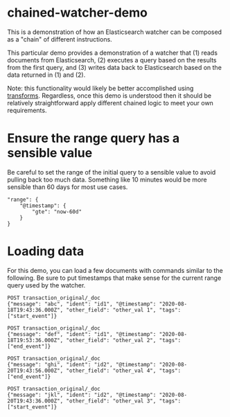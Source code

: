 # chained-watcher-demo

This is a demonstration of how an Elasticsearch watcher can be composed as a "chain" of different instructions. 

This particular demo provides a demonstration of a watcher that (1) reads documents from Elasticsearch, (2) executes a query based on the results from the first query, and (3) writes data back to Elasticsearch based on the data returned in (1) and (2). 

Note: this functionality would likely be better accomplished using [transforms](https://www.elastic.co/guide/en/elasticsearch/reference/current/transforms.html). Regardless, once this demo is understood then it should be relatively straightforward apply different chained logic to meet your own requirements.

# Ensure the range query has a sensible value
Be careful to set the range of the initial query to a sensible value to avoid pulling back too much data. Something like 10 minutes would be more sensible than 60 days for most use cases. 

```
"range": {
    "@timestamp": {
        "gte": "now-60d"
    }
}
```

# Loading data
For this demo, you can load a few documents with commands similar to the following. Be sure to put timestamps that make sense for the current range query used by the watcher.

```
POST transaction_original/_doc
{"message": "abc", "ident": "id1", "@timestamp": "2020-08-18T19:43:36.000Z", "other_field": "other_val 1", "tags": ["start_event"]}

POST transaction_original/_doc
{"message": "def", "ident": "id1", "@timestamp": "2020-08-18T19:53:36.000Z", "other_field": "other_val 2", "tags": ["end_event"]}

POST transaction_original/_doc
{"message": "ghi", "ident": "id2", "@timestamp": "2020-08-20T19:43:56.000Z", "other_field": "other_val 4", "tags": ["end_event"]}

POST transaction_original/_doc
{"message": "jkl", "ident": "id2", "@timestamp": "2020-08-20T19:43:36.000Z", "other_field": "other_val 3", "tags": ["start_event"]}
```


